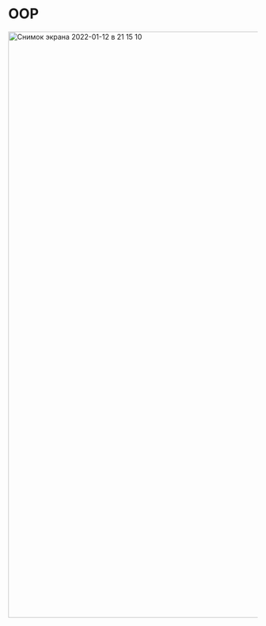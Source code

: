 # OOP
<img width="1182" alt="Снимок экрана 2022-01-12 в 21 15 10" src="https://user-images.githubusercontent.com/45273279/149199015-eedbbd7f-2626-4544-9d8a-e8539aec69e3.png">
